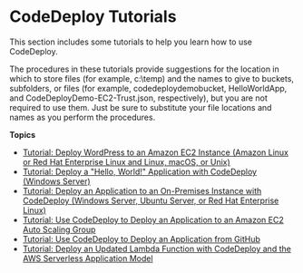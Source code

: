 # CodeDeploy Tutorials<a name="tutorials"></a>

This section includes some tutorials to help you learn how to use CodeDeploy\.

The procedures in these tutorials provide suggestions for the location in which to store files \(for example, c:\\temp\) and the names to give to buckets, subfolders, or files \(for example, codedeploydemobucket, HelloWorldApp, and CodeDeployDemo\-EC2\-Trust\.json, respectively\), but you are not required to use them\. Just be sure to substitute your file locations and names as you perform the procedures\.

**Topics**
+ [Tutorial: Deploy WordPress to an Amazon EC2 Instance \(Amazon Linux or Red Hat Enterprise Linux and Linux, macOS, or Unix\)](tutorials-wordpress.md)
+ [Tutorial: Deploy a "Hello, World\!" Application with CodeDeploy \(Windows Server\)](tutorials-windows.md)
+ [Tutorial: Deploy an Application to an On\-Premises Instance with CodeDeploy \(Windows Server, Ubuntu Server, or Red Hat Enterprise Linux\)](tutorials-on-premises-instance.md)
+ [Tutorial: Use CodeDeploy to Deploy an Application to an Amazon EC2 Auto Scaling Group](tutorials-auto-scaling-group.md)
+ [Tutorial: Use CodeDeploy to Deploy an Application from GitHub](tutorials-github.md)
+ [Tutorial: Deploy an Updated Lambda Function with CodeDeploy and the AWS Serverless Application Model](tutorial-lambda-sam.md)